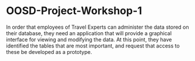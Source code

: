 # OOSD-Project-Workshop-1
In order that employees of Travel Experts can administer the data stored on their database, they need an application that will provide a graphical interface for viewing and modifying the data.  At this point, they have identified the tables that are most important, and request that access to these be developed as a prototype.
